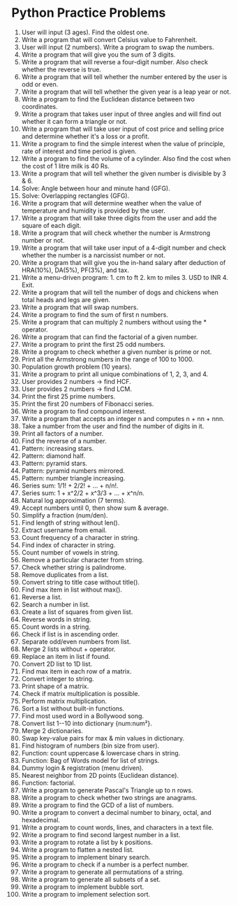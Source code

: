 # Python Practice Problems

1.  User will input (3 ages). Find the oldest one.
2.  Write a program that will convert Celsius value to Fahrenheit.
3.  User will input (2 numbers). Write a program to swap the numbers.
4.  Write a program that will give you the sum of 3 digits.
5.  Write a program that will reverse a four-digit number. Also check
    whether the reverse is true.
6.  Write a program that will tell whether the number entered by the
    user is odd or even.
7.  Write a program that will tell whether the given year is a leap year
    or not.
8.  Write a program to find the Euclidean distance between two
    coordinates.
9.  Write a program that takes user input of three angles and will find
    out whether it can form a triangle or not.
10. Write a program that will take user input of cost price and selling
    price and determine whether it's a loss or a profit.
11. Write a program to find the simple interest when the value of
    principle, rate of interest and time period is given.
12. Write a program to find the volume of a cylinder. Also find the cost
    when the cost of 1 litre milk is 40 Rs.
13. Write a program that will tell whether the given number is divisible
    by 3 & 6.
14. Solve: Angle between hour and minute hand (GFG).
15. Solve: Overlapping rectangles (GFG).
16. Write a program that will determine weather when the value of
    temperature and humidity is provided by the user.
17. Write a program that will take three digits from the user and add
    the square of each digit.
18. Write a program that will check whether the number is Armstrong
    number or not.
19. Write a program that will take user input of a 4-digit number and
    check whether the number is a narcissist number or not.
20. Write a program that will give you the in-hand salary after
    deduction of HRA(10%), DA(5%), PF(3%), and tax.
21. Write a menu-driven program: 1. cm to ft 2. km to miles 3. USD to
    INR 4. Exit.
22. Write a program that will tell the number of dogs and chickens when
    total heads and legs are given.
23. Write a program that will swap numbers.
24. Write a program to find the sum of first n numbers.
25. Write a program that can multiply 2 numbers without using the \*
    operator.
26. Write a program that can find the factorial of a given number.
27. Write a program to print the first 25 odd numbers.
28. Write a program to check whether a given number is prime or not.
29. Print all the Armstrong numbers in the range of 100 to 1000.
30. Population growth problem (10 years).
31. Write a program to print all unique combinations of 1, 2, 3, and 4.
32. User provides 2 numbers → find HCF.
33. User provides 2 numbers → find LCM.
34. Print the first 25 prime numbers.
35. Print the first 20 numbers of Fibonacci series.
36. Write a program to find compound interest.
37. Write a program that accepts an integer n and computes n + nn + nnn.
38. Take a number from the user and find the number of digits in it.
39. Print all factors of a number.
40. Find the reverse of a number.
41. Pattern: increasing stars.
42. Pattern: diamond half.
43. Pattern: pyramid stars.
44. Pattern: pyramid numbers mirrored.
45. Pattern: number triangle increasing.
46. Series sum: 1/1! + 2/2! + ... + n/n!.
47. Series sum: 1 + x\^2/2 + x\^3/3 + ... + x\^n/n.
48. Natural log approximation (7 terms).
49. Accept numbers until 0, then show sum & average.
50. Simplify a fraction (num/den).
51. Find length of string without len().
52. Extract username from email.
53. Count frequency of a character in string.
54. Find index of character in string.
55. Count number of vowels in string.
56. Remove a particular character from string.
57. Check whether string is palindrome.
58. Remove duplicates from a list.
59. Convert string to title case without title().
60. Find max item in list without max().
61. Reverse a list.
62. Search a number in list.
63. Create a list of squares from given list.
64. Reverse words in string.
65. Count words in a string.
66. Check if list is in ascending order.
67. Separate odd/even numbers from list.
68. Merge 2 lists without + operator.
69. Replace an item in list if found.
70. Convert 2D list to 1D list.
71. Find max item in each row of a matrix.
72. Convert integer to string.
73. Print shape of a matrix.
74. Check if matrix multiplication is possible.
75. Perform matrix multiplication.
76. Sort a list without built-in functions.
77. Find most used word in a Bollywood song.
78. Convert list 1--10 into dictionary {num:num²}.
79. Merge 2 dictionaries.
80. Swap key-value pairs for max & min values in dictionary.
81. Find histogram of numbers (bin size from user).
82. Function: count uppercase & lowercase chars in string.
83. Function: Bag of Words model for list of strings.
84. Dummy login & registration (menu driven).
85. Nearest neighbor from 2D points (Euclidean distance).
86. Function: factorial.
87. Write a program to generate Pascal's Triangle up to n rows.
88. Write a program to check whether two strings are anagrams.
89. Write a program to find the GCD of a list of numbers.
90. Write a program to convert a decimal number to binary, octal, and
    hexadecimal.
91. Write a program to count words, lines, and characters in a text
    file.
92. Write a program to find second largest number in a list.
93. Write a program to rotate a list by k positions.
94. Write a program to flatten a nested list.
95. Write a program to implement binary search.
96. Write a program to check if a number is a perfect number.
97. Write a program to generate all permutations of a string.
98. Write a program to generate all subsets of a set.
99. Write a program to implement bubble sort.
100. Write a program to implement selection sort.
